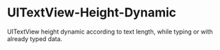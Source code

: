 # UITextView-Height-Dynamic
UITextView height dynamic according to text length, while typing or with already typed data.
